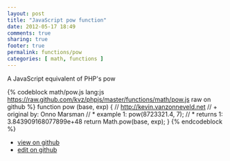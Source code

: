 ```yaml
---
layout: post
title: "JavaScript pow function"
date: 2012-05-17 18:49
comments: true
sharing: true
footer: true
permalink: functions/pow
categories: [ math, functions ]
---
```

A JavaScript equivalent of PHP's pow
<!-- more -->
{% codeblock math/pow.js lang:js https://raw.github.com/kvz/phpjs/master/functions/math/pow.js raw on github %}
function pow (base, exp) {
    // http://kevin.vanzonneveld.net
    // +   original by: Onno Marsman
    // *     example 1: pow(8723321.4, 7);
    // *     returns 1: 3.843909168077899e+48
    return Math.pow(base, exp);
}
{% endcodeblock %}
<ul>
 <li><a href="https://github.com/kvz/phpjs/blob/master/functions/math/pow.js">view on github</a></li>
 <li><a href="https://github.com/kvz/phpjs/edit/master/functions/math/pow.js">edit on github</a></li>
</ul>
